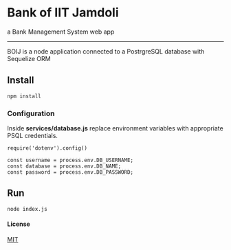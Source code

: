 # Bank of IIT Jamdoli
a Bank Management System web app
___

BOIJ is a node application connected to a PostrgreSQL database with Sequelize ORM

## Install
`npm install`
### Configuration
Inside **services/database.js** replace environment variables with appropriate PSQL credentials.
```
require('dotenv').config()

const username = process.env.DB_USERNAME;
const database = process.env.DB_NAME;
const password = process.env.DB_PASSWORD;
```

## Run
`node index.js`


#### License
[MIT](LICENSE)